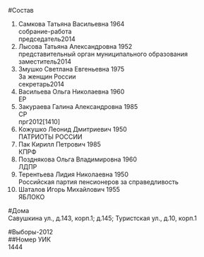#Состав  
1. Самкова Татьяна Васильевна 1964  
    собрание-работа  
    председатель2014  
2. Лысова Татьяна Александровна 1952  
    представительный орган муниципального образования  
    заместитель2014  
3. Змушко Светлана Евгеньевна 1975  
    За женщин России  
    секретарь2014  
4. Васильева Ольга Николаевна 1960  
    ЕР  
5. Закураева Галина Александровна 1985  
    СР  
    прг2012[1410]  
6. Кожушко Леонид Дмитриевич 1950  
    ПАТРИОТЫ РОССИИ  
7. Пак Кирилл Петрович 1985  
    КПРФ  
8. Позднякова Ольга Владимировна 1960  
    ЛДПР  
9. Терентьева Лидия Николаевна 1950  
    Российская партия пенсионеров за справедливость  
10. Шаталов Игорь Михайлович 1955  
    ЯБЛОКО  
  
#Дома  
Савушкина ул., д.143, корп.1; д.145;  Туристская ул., д.10, корп.1  
  
#Выборы-2012  
##Номер УИК  
1444  
